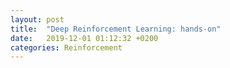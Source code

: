 ```yaml
---
layout: post
title:  "Deep Reinforcement Learning: hands-on"
date:   2019-12-01 01:12:32 +0200
categories: Reinforcement
---
```


